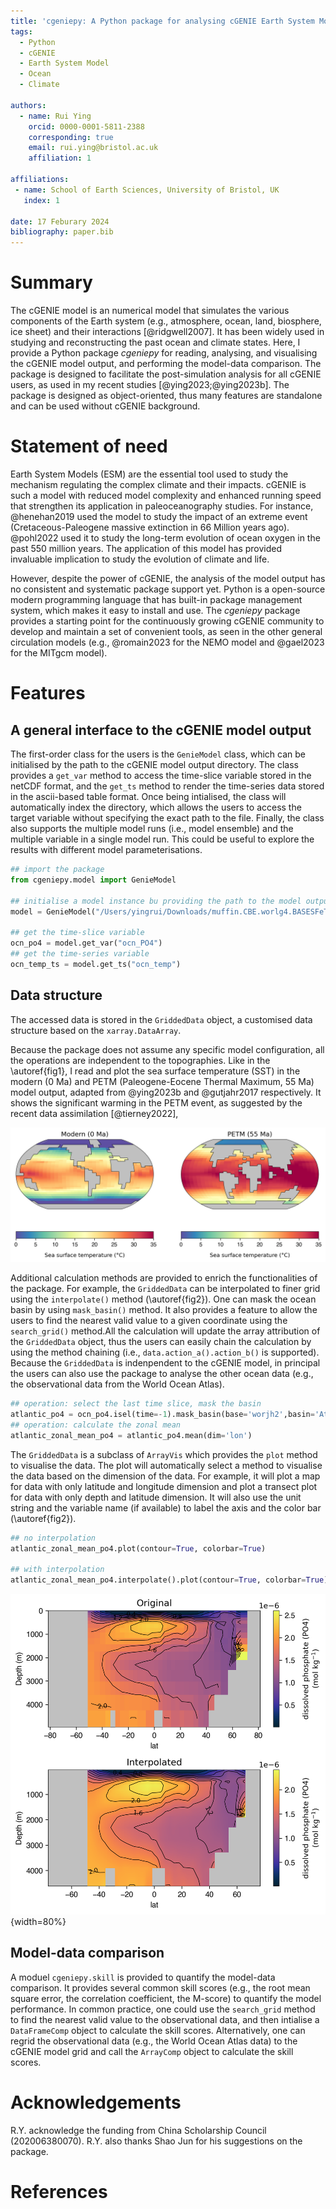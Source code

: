 ```yaml
---
title: 'cgeniepy: A Python package for analysing cGENIE Earth System Model output'
tags:
  - Python
  - cGENIE
  - Earth System Model
  - Ocean
  - Climate

authors:
  - name: Rui Ying
    orcid: 0000-0001-5811-2388
    corresponding: true
    email: rui.ying@bristol.ac.uk
    affiliation: 1

affiliations:
 - name: School of Earth Sciences, University of Bristol, UK
   index: 1  

date: 17 Feburary 2024
bibliography: paper.bib
---
```


# Summary

The cGENIE model is an numerical model that simulates the various components of the Earth system (e.g., atmosphere, ocean, land, biosphere, ice sheet) and their interactions [@ridgwell2007]. It has been widely used in studying and reconstructing the past ocean and climate states. Here, I provide a Python package *cgeniepy* for reading, analysing, and visualising the cGENIE model output, and performing the model-data comparison. The package is designed to facilitate the post-simulation analysis for all cGENIE users, as used in my recent studies [@ying2023;@ying2023b]. The package is designed as object-oriented, thus many features are standalone and can be used without cGENIE background.

# Statement of need
Earth System Models (ESM) are the essential tool used to study the mechanism regulating the complex climate and their impacts. cGENIE is such a model with reduced model complexity and enhanced running speed that strengthen its application in paleoceanography studies. For instance, @henehan2019 used the model to study the impact of an extreme event (Cretaceous-Paleogene massive extinction in 66 Million years ago). @pohl2022 used it to study the long-term evolution of ocean oxygen in the past 550 million years. The application of this model has provided invaluable implication to study the evolution of climate and life.

However, despite the power of cGENIE, the analysis of the model output has no consistent and systematic package support yet. Python is a open-source modern programming language that has built-in package management system, which makes it easy to install and use. The *cgeniepy* package provides a starting point for the continuously growing cGENIE community to develop and maintain a set of convenient tools, as seen in the other general circulation models (e.g., @romain2023 for the NEMO model and @gael2023 for the MITgcm model).

# Features
## A general interface to the cGENIE model output
The first-order class for the users is the `GenieModel` class, which can be initialised by the path to the cGENIE model output directory. The class provides a `get_var` method to access the  time-slice variable stored in the netCDF format, and the `get_ts` method to render the time-series data stored in the ascii-based table format.  Once being intialised, the class will automatically index the directory, which allows the users to access the target variable without specifying the exact path to the file. Finally, the class also supports the multiple model runs (i.e., model ensemble) and the multiple variable in a single model run. This could be useful to explore the results with different model parameterisations.

```python
## import the package
from cgeniepy.model import GenieModel

## initialise a model instance bu providing the path to the model output
model = GenieModel("/Users/yingrui/Downloads/muffin.CBE.worlg4.BASESFeTDTL.SPIN")

## get the time-slice variable
ocn_po4 = model.get_var("ocn_PO4")
## get the time-series variable
ocn_temp_ts = model.get_ts("ocn_temp")
```

## Data structure
The accessed data is stored in the `GriddedData` object, a customised data structure based on the `xarray.DataArray`. 

Because the package does not assume any specific model configuration, all the operations are independent to the topographies. Like in the \autoref{fig1}, I read and plot the sea surface temperature (SST) in the modern (0 Ma) and PETM (Paleogene-Eocene Thermal Maximum, 55 Ma) model output, adapted from @ying2023b and @gutjahr2017 respectively. It shows the significant warming in the PETM event, as suggested by the recent data assimilation [@tierney2022], 

![The simulated sea surface temperature in the Modern (left) and Paleogene-Eocene Thermal Maximum event (right) visualised by *cgeniepy* package. \label{fig1}](fig1.png)

Additional calculation methods are provided to enrich the functionalities of the package. For example, the `GriddedData` can be interpolated to finer grid using the `interpolate()` method (\autoref{fig2}). One can mask the ocean basin by using `mask_basin()` method. It also provides a feature to allow the users to find the nearest valid value to a given coordinate using the `search_grid()` method.All the calculation will update the array attribution of the `GriddedData` object, thus the users can easily chain the calculation by using the method chaining (i.e., `data.action_a().action_b()` is supported). Because the `GriddedData` is indenpendent to the cGENIE model, in principal the users can also use the package to analyse the other ocean data (e.g., the observational data from the World Ocean Atlas).


```python
## operation: select the last time slice, mask the basin
atlantic_po4 = ocn_po4.isel(time=-1).mask_basin(base='worjh2',basin='Atlantic', subbasin='')
## operation: calculate the zonal mean
atlantic_zonal_mean_po4 = atlantic_po4.mean(dim='lon')
```

The `GriddedData` is a subclass of `ArrayVis` which provides the `plot` method to visualise the data. The plot will automatically select a method to visualise the data based on the dimension of the data. For example, it will plot a map for data with only latitude and longitude dimension and plot a transect plot for data with only depth and latitude dimension. It will also use the unit string and the variable name (if available) to label the axis and the color bar (\autoref{fig2}).

```python
## no interpolation
atlantic_zonal_mean_po4.plot(contour=True, colorbar=True)

## with interpolation
atlantic_zonal_mean_po4.interpolate().plot(contour=True, colorbar=True)
```
![The zonal mean phosphate concentration in the modern Atlantic (left) before and (right) after the linear interpolation.\label{fig2}](fig2.png){width=80%}

## Model-data comparison
A moduel `cgeniepy.skill` is provided to quantify the model-data comparison. It provides several common skill scores (e.g., the root mean square error, the correlation coefficient, the M-score) to quantify the model performance. In common practice, one could use the `search_grid` method to find the nearest valid value to the observational data, and then intialise a `DataFrameComp` object to calculate the skill scores. Alternatively, one can regrid the observational data (e.g., the World Ocean Atlas data) to the cGENIE model grid and call the `ArrayComp` object to calculate the skill scores. 

# Acknowledgements
R.Y. acknowledge the funding from China Scholarship Council (202006380070). R.Y. also thanks Shao Jun for his suggestions on the package.

# References
